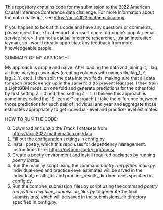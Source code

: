 This repository contains code for my submission to the 2022 American Causal Inference Conference data challenge.
For more information about the data challenge, see https://acic2022.mathematica.org/

If you happen to look at this code and have any questions or comments, please direct those to abendorf at <insert name of google's popular email service here>.  I am not a causal inference researcher, just an interested layman, so I would greatly appreciate any feedback from more knowledgeable people.

SUMMARY OF MY APPROACH:

My approach is simple and naive.  After loading the data and joining it, I lag all time-varying covariates (creating columns with names like lag_1_Y, lag_2_Y, etc.).  I then split the data into two folds, making sure that all data for each practice ends up in the same fold (to prevent leakage).  I then train a LightGBM model on one fold and generate predictions for the other fold by first setting Z = 0 and then setting Z = 1.  (I believe this approach is sometimes called the "S-learner" approach.)  I take the difference between those predictions for each pair of individual and year and aggregate those estimates appropriately to get individual-level and practice-level estimates.

HOW TO RUN THE CODE:

0. Download and unzip the *Track 1* datasets from https://acic2022.mathematica.org/data
1. Fill out the configuration settings in config.py
2. Install poetry, which this repo uses for dependency management.  Instructions here: https://python-poetry.org/docs/   
3. Create a poetry environment and install required packages by running *poetry install*
4. Run the main.py script using the command *poetry run python main.py*.  Individual-level and practice-level estimates will be saved in the individual_results_dir and practice_results_dir directories specified in config.py.  
5. Run the combine_submission_files.py script using the command *poetry run python combine_submission_files.py* to generate the final submissions, which will be saved in the submissions_dir directory specified in config.py.
